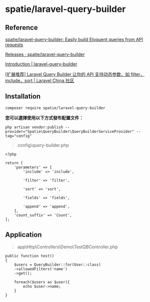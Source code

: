 
# spatie/laravel-query-builder

## Reference

[spatie/laravel-query-builder: Easily build Eloquent queries from API requests](https://github.com/spatie/laravel-query-builder)

[Releases · spatie/laravel-query-builder](https://github.com/spatie/laravel-query-builder/releases)

[Introduction | laravel-query-builder](https://docs.spatie.be/laravel-query-builder/v2/introduction/)

[[扩展推荐] Laravel Query Builder 让你的 API 支持动态参数，如 filter，include，sort | Laravel China 社区](https://learnku.com/laravel/t/14810/extended-recommendation-laravel-query-builder-allows-your-api-to-support-dynamic-parameters-such-as-filter-include-sort)

## Installation

```
composer require spatie/laravel-query-builder
```

**您可以選擇使用以下方式發布配置文件：**

```
php artisan vendor:publish --provider="Spatie\QueryBuilder\QueryBuilderServiceProvider" --tag="config"
```

> config\query-builder.php

```
<?php

return [
    'parameters' => [
        'include' => 'include',

        'filter' => 'filter',

        'sort' => 'sort',

        'fields' => 'fields',

        'append' => 'append',
    ],
    'count_suffix' => 'Count',
];
```

## Application 

> app\Http\Controllers\Demo\TestQBController.php

```
public function test()
{
    $users = QueryBuilder::for(User::class)
    ->allowedFilters('name')
    ->get();

    foreach($users as $user){
        echo $user->name;
    }
}
```